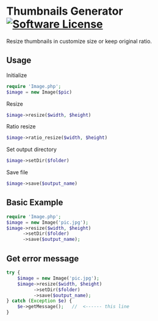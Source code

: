 # Thumbnails Generator [![Software License](https://img.shields.io/badge/license-MIT-brightgreen.svg?style=flat-square)](LICENSE.md)
Resize thumbnails in customize size or keep original ratio.

## Usage
Initialize
```php
require 'Image.php';
$image = new Image($pic)
```
Resize
```php
$image->resize($width, $height)
```
Ratio resize
```php
$image->ratio_resize($width, $height)
```
Set output directory
```php
$image->setDir($folder)
```
Save file
```php
$image->save($output_name)
```

## Basic Example
```php
require 'Image.php';
$image = new Image('pic.jpg');
$image->resize($width, $height)
      ->setDir($folder)
      ->save($output_name);
```

## Get error message
```php
try {
    $image = new Image('pic.jpg');
    $image->resize($width, $height)
          ->setDir($folder)
          ->save($output_name);
} catch (Exception $e) {
    $e->getMessage();   //  <------ this line
}

```

